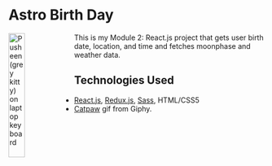 # Astro Birth Day

<img align="left"
    src="https://media2.giphy.com/media/QWRTFvymri1XABdEFA/giphy.gif?cid=ecf05e472037bj7a9gpg7n224w7akcmln4nroyjo99npve7k&ep=v1_stickers_search&rid=giphy.gif"
    alt="Pusheen (grey kitty) on laptop keyboard"
    width="25%">
This is my Module 2: React.js project that gets user birth date, location, and time and fetches moonphase and weather data.

## Technologies Used

- [React.js](https://react.dev/), [Redux.js](https://redux.js.org/), [Sass](https://sass-lang.com/), HTML/CSS5
- [Catpaw](https://giphy.com/catpaw) gif from Giphy.
